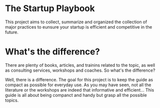 # The Startup Playbook
This project aims to collect, summarize and organized the collection of major practices to eunsure your startup is efficient and competitive in the future.

# What's the difference?
There are plenty of books, articles, and trainins related to the topic, as well as consulting services, workshops and coaches. So what's the difference? 

Well, there is a difference. The goal for this project is to keep the guide as compact as possible for everyday use. As you may have seen, not all the literature or the workshops are indeed that informative and efficient... 
This guide is all about being companct and handy but grasp all the possible topics.
